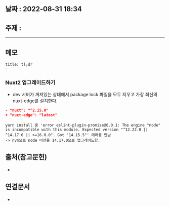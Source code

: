 ## 날짜 : 2022-08-31 18:34

## 주제 : 
----
## 메모
```ad-note
title: tl;dr
- 
```


### Nuxt2 업그레이드하기
- dev 서버가 꺼져있는 상태에서 package lock 파일을 모두 지우고 가장 최신의 nuxt-edge를 설치한다.
```package.json
- "nuxt": "^2.15.0"
+ "nuxt-edge": "latest"
```


```ad-error
yarn install 중 'error eslint-plugin-promise@6.0.1: The engine "node" is incompatible with this module. Expected version "^12.22.0 || ^14.17.0 || >=16.0.0". Got "14.15.5"' 에러를 만남
-> nvm으로 node 버전을 14.17.0으로 업그레이드함.
```





## 출처(참고문헌)
- 

## 연결문서
- 
